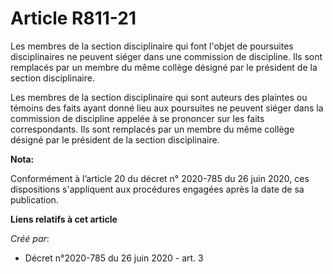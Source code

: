 # Article R811-21

Les membres de la section disciplinaire qui font l'objet de poursuites disciplinaires ne peuvent siéger dans une commission
de discipline. Ils sont remplacés par un membre du même collège désigné par le président de la section disciplinaire.

Les membres de la section disciplinaire qui sont auteurs des plaintes ou témoins des faits ayant donné lieu aux poursuites ne
peuvent siéger dans la commission de discipline appelée à se prononcer sur les faits correspondants. Ils sont remplacés par
un membre du même collège désigné par le président de la section disciplinaire.

**Nota:**

Conformément à l’article 20 du décret n° 2020-785 du 26 juin 2020, ces dispositions s'appliquent aux procédures engagées
après la date de sa publication.

**Liens relatifs à cet article**

_Créé par_:

  - Décret n°2020-785 du 26 juin 2020 - art. 3
